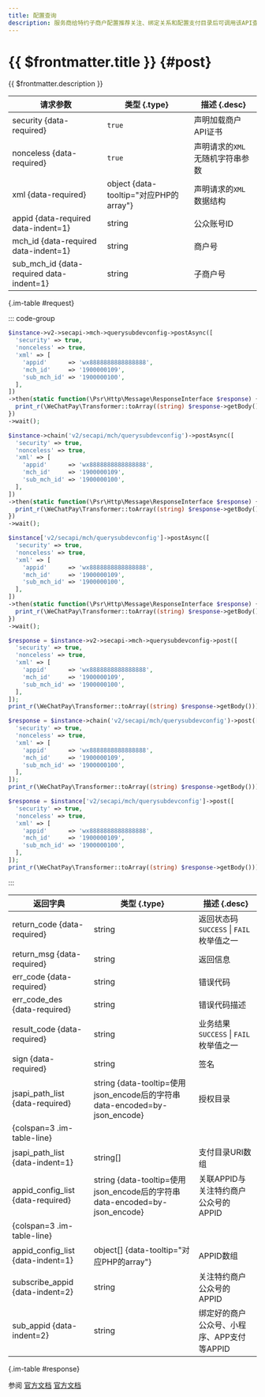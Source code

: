 ```yaml
---
title: 配置查询
description: 服务商给特约子商户配置推荐关注、绑定关系和配置支付目录后可调用该API查询。
---
```


# {{ $frontmatter.title }} {#post}

{{ $frontmatter.description }}

| 请求参数 | 类型 {.type} | 描述 {.desc}
| --- | --- | ---
| security {data-required} | `true` | 声明加载商户API证书
| nonceless {data-required} | `true` | 声明请求的`XML`无随机字符串参数
| xml {data-required} | object {data-tooltip="对应PHP的array"} | 声明请求的`XML`数据结构
| appid {data-required data-indent=1} | string | 公众账号ID
| mch_id {data-required data-indent=1} | string | 商户号
| sub_mch_id {data-required data-indent=1} | string | 子商户号

{.im-table #request}

::: code-group

```php [异步纯链式]
$instance->v2->secapi->mch->querysubdevconfig->postAsync([
  'security' => true,
  'nonceless' => true,
  'xml' => [
    'appid'      => 'wx8888888888888888',
    'mch_id'     => '1900000109',
    'sub_mch_id' => '1900000100',
  ],
])
->then(static function(\Psr\Http\Message\ResponseInterface $response) {
  print_r(\WeChatPay\Transformer::toArray((string) $response->getBody()));
})
->wait();
```

```php [异步声明式]
$instance->chain('v2/secapi/mch/querysubdevconfig')->postAsync([
  'security' => true,
  'nonceless' => true,
  'xml' => [
    'appid'      => 'wx8888888888888888',
    'mch_id'     => '1900000109',
    'sub_mch_id' => '1900000100',
  ],
])
->then(static function(\Psr\Http\Message\ResponseInterface $response) {
  print_r(\WeChatPay\Transformer::toArray((string) $response->getBody()));
})
->wait();
```

```php [异步属性式]
$instance['v2/secapi/mch/querysubdevconfig']->postAsync([
  'security' => true,
  'nonceless' => true,
  'xml' => [
    'appid'      => 'wx8888888888888888',
    'mch_id'     => '1900000109',
    'sub_mch_id' => '1900000100',
  ],
])
->then(static function(\Psr\Http\Message\ResponseInterface $response) {
  print_r(\WeChatPay\Transformer::toArray((string) $response->getBody()));
})
->wait();
```

```php [同步纯链式]
$response = $instance->v2->secapi->mch->querysubdevconfig->post([
  'security' => true,
  'nonceless' => true,
  'xml' => [
    'appid'      => 'wx8888888888888888',
    'mch_id'     => '1900000109',
    'sub_mch_id' => '1900000100',
  ],
]);
print_r(\WeChatPay\Transformer::toArray((string) $response->getBody()));
```

```php [同步声明式]
$response = $instance->chain('v2/secapi/mch/querysubdevconfig')->post([
  'security' => true,
  'nonceless' => true,
  'xml' => [
    'appid'      => 'wx8888888888888888',
    'mch_id'     => '1900000109',
    'sub_mch_id' => '1900000100',
  ],
]);
print_r(\WeChatPay\Transformer::toArray((string) $response->getBody()));
```

```php [同步属性式]
$response = $instance['v2/secapi/mch/querysubdevconfig']->post([
  'security' => true,
  'nonceless' => true,
  'xml' => [
    'appid'      => 'wx8888888888888888',
    'mch_id'     => '1900000109',
    'sub_mch_id' => '1900000100',
  ],
]);
print_r(\WeChatPay\Transformer::toArray((string) $response->getBody()));
```

:::

| 返回字典 | 类型 {.type} | 描述 {.desc}
| --- | --- | ---
| return_code {data-required} | string | 返回状态码<br/>`SUCCESS` \| `FAIL` 枚举值之一
| return_msg {data-required} | string | 返回信息
| err_code {data-required} | string | 错误代码
| err_code_des {data-required} | string | 错误代码描述
| result_code {data-required} | string | 业务结果<br/>`SUCCESS` \| `FAIL` 枚举值之一
| sign {data-required} | string | 签名
| jsapi_path_list {data-required} | string {data-tooltip=使用json_encode后的字符串 data-encoded=by-json_encode} | 授权目录
| {colspan=3 .im-table-line}
| jsapi_path_list {data-indent=1} | string[] | 支付目录URI数组
| appid_config_list {data-required} | string {data-tooltip=使用json_encode后的字符串 data-encoded=by-json_encode} | 关联APPID与关注特约商户公众号的APPID
| {colspan=3 .im-table-line}
| appid_config_list {data-indent=1} | object[] {data-tooltip="对应PHP的array"} | APPID数组
| subscribe_appid {data-indent=2} | string | 关注特约商户公众号的APPID
| sub_appid {data-indent=2} | string | 绑定好的商户公众号、小程序、APP支付等APPID

{.im-table #response}

参阅 [官方文档](https://pay.weixin.qq.com/doc/v2/partner/4014115413) [官方文档](https://pay.weixin.qq.com/doc/v2/institution/4011985252)
